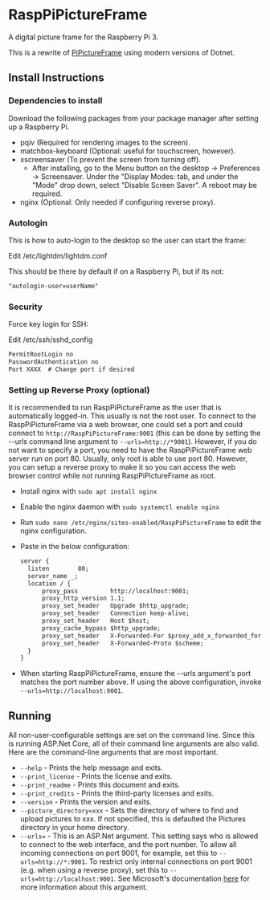 # RaspPiPictureFrame

A digital picture frame for the Raspberry Pi 3.

This is a rewrite of [PiPictureFrame](https://github.com/xforever1313/PiPictureFrame) using modern versions of Dotnet.

## Install Instructions

### Dependencies to install

Download the following packages from your package manager after setting up a Raspberry Pi.

* pqiv (Required for rendering images to the screen).
* matchbox-keyboard (Optional: useful for touchscreen, however).
* xscreensaver (To prevent the screen from turning off).
  * After installing, go to the Menu button on the desktop -> Preferences -> Screensaver.  Under the "Display Modes: tab, and under the "Mode" drop down, select "Disable Screen Saver".  A reboot may be required.
* nginx (Optional:  Only needed if configuring reverse proxy).

### Autologin

This is how to auto-login to the desktop so the user can start the frame:

Edit /etc/lightdm/lightdm.conf

This should be there by default if on a Raspberry Pi, but if its not:

```txt
"autologin-user=userName"
```

### Security

Force key login for SSH:

Edit /etc/ssh/sshd_config

```txt
PermitRootLogin no
PasswordAuthentication no
Port XXXX  # Change port if desired
```

### Setting up Reverse Proxy (optional)

It is recommended to run RaspPiPictureFrame as the user that is automatically logged-in.  This usually is not the root user.  To connect to the RaspPiPictureFrame via a web browser, one could set a port and could connect to ```http://RaspPiPictureFrame:9001``` (this can be done by setting the --urls command line argument to ```--urls=http://*9001```).  However, if you do not want to specify a port, you need to have the RaspPiPictureFrame web server run on port 80.  Usually, only root is able to use port 80.  However, you can setup a reverse proxy to make it so you can access the web browser control while not running RaspPiPictureFrame as root.

* Install nginx with ```sudo apt install nginx```
* Enable the nginx daemon with ```sudo systemctl enable nginx```
* Run ```sudo nano /etc/nginx/sites-enabled/RaspPiPictureFrame``` to edit the nginx configuration.
* Paste in the below configuration:

  ```txt
  server {
    listen        80;
    server_name _;
    location / {
        proxy_pass         http://localhost:9001;
        proxy_http_version 1.1;
        proxy_set_header   Upgrade $http_upgrade;
        proxy_set_header   Connection keep-alive;
        proxy_set_header   Host $host;
        proxy_cache_bypass $http_upgrade;
        proxy_set_header   X-Forwarded-For $proxy_add_x_forwarded_for;
        proxy_set_header   X-Forwarded-Proto $scheme;
    }
  }
  ```

* When starting RaspPiPictureFrame, ensure the --urls argument's port matches the port number above.  If using the above configuration, invoke ```--urls=http://localhost:9001```.

## Running

All non-user-configurable settings are set on the command line.  Since this is running ASP.Net Core, all of their command line arguments are also valid.  Here are the command-line arguments that are most important.

* ```--help``` - Prints the help message and exits.
* ```--print_license``` - Prints the license and exits.
* ```--print_readme``` - Prints this document and exits.
* ```--print_credits``` - Prints the third-party licenses and exits.
* ```--version``` - Prints the version and exits.
* ```--picture_directory=xxx``` - Sets the directory of where to find and upload pictures to xxx.  If not specified, this is defaulted the Pictures directory in your home directory.
* ```--urls=``` - This is an ASP.Net argument.  This setting says who is allowed to connect to the web interface, and the port number.  To allow all incoming connections on port 9001, for example, set this to ```--urls=http://*:9001```.  To restrict only internal connections on port 9001 (e.g. when using a reverse proxy), set this to ```--urls=http://localhost:9001```.  See Microsoft's documentation [here](https://docs.microsoft.com/en-us/aspnet/core/fundamentals/host/web-host?view=aspnetcore-6.0#server-urls) for more information about this argument.
